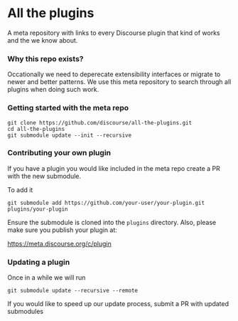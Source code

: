 # All the plugins

A meta repository with links to every Discourse plugin that kind of works and the we know about.

### Why this repo exists?

Occationally we need to deperecate extensibility interfaces or migrate to newer and better patterns. We use this meta repository to search through all plugins when doing such work.

### Getting started with the meta repo

```
git clone https://github.com/discourse/all-the-plugins.git
cd all-the-plugins
git submodule update --init --recursive
```

### Contributing your own plugin

If you have a plugin you would like included in the meta repo create a PR with the new submodule.

To add it

```
git submodule add https://github.com/your-user/your-plugin.git plugins/your-plugin
```

Ensure the submodule is cloned into the `plugins` directory. Also, please make sure you publish your plugin at:

https://meta.discourse.org/c/plugin


### Updating a plugin

Once in a while we will run

```
git submodule update --recursive --remote
```

If you would like to speed up our update process, submit a PR with updated submodules
